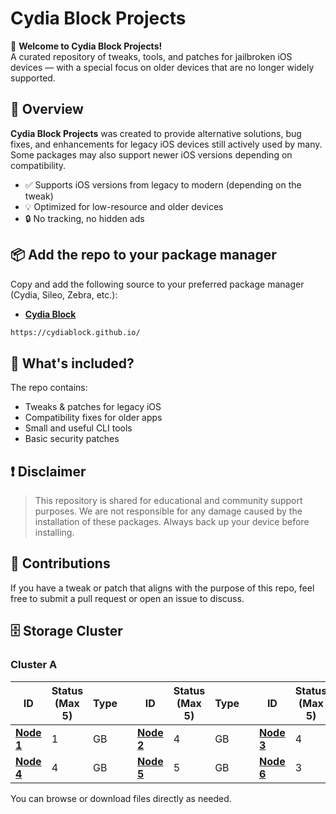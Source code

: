 # Cydia Block Projects

👋 **Welcome to Cydia Block Projects!**  
A curated repository of tweaks, tools, and patches for jailbroken iOS devices — with a special focus on older devices that are no longer widely supported.

## 🌟 Overview
**Cydia Block Projects** was created to provide alternative solutions, bug fixes, and enhancements for legacy iOS devices still actively used by many. Some packages may also support newer iOS versions depending on compatibility.

- ✅ Supports iOS versions from legacy to modern (depending on the tweak)
- 💡 Optimized for low-resource and older devices
- 🔒 No tracking, no hidden ads

## 📦 Add the repo to your package manager

Copy and add the following source to your preferred package manager (Cydia, Sileo, Zebra, etc.):
* [**Cydia Block**](https://cydiablock.github.io/)
```bash
https://cydiablock.github.io/
```

## 📁 What's included?

The repo contains:

- Tweaks & patches for legacy iOS
- Compatibility fixes for older apps
- Small and useful CLI tools
- Basic security patches

## ❗ Disclaimer

> This repository is shared for educational and community support purposes. We are not responsible for any damage caused by the installation of these packages. Always back up your device before installing.

## 💬 Contributions

If you have a tweak or patch that aligns with the purpose of this repo, feel free to submit a pull request or open an issue to discuss.

## 🗄️ Storage Cluster
### Cluster A
| ID                                                            | Status (Max 5) | Type | | ID                                                            | Status (Max 5) | Type | |  ID                                                            | Status (Max 5) | Type |
|---------------------------------------------------------------|----------------|------|-|---------------------------------------------------------------|----------------|------|-|----------------------------------------------------------------|----------------|------|
| [**Node 1**](https://github.com/CydiaBlock/package_debian_A1) | 1              | GB   | | [**Node 2**](https://github.com/CydiaBlock/package_debian_A2) | 4              | GB   | | [**Node 3**](https://github.com/CydiaBlock/package_debian_A3)  | 4              | GB   |
| [**Node 4**](https://github.com/CydiaBlock/package_debian_A4) | 4              | GB   | | [**Node 5**](https://github.com/CydiaBlock/package_debian_A5) | 5              | GB   | | [**Node 6**](https://github.com/CydiaBlock/package_debian_A6)  | 3              | GB   |

You can browse or download files directly as needed.
